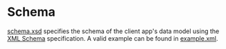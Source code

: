 # Schema

[schema.xsd](./schema.xsd) specifies the schema of the client app's data model using the [XML Schema](https://www.w3.org/XML/Schema) specification. A valid example can be found in [example.xml](./example.xml).
